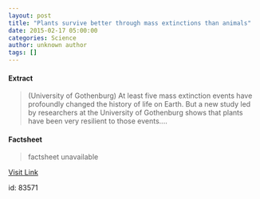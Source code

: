 ```yaml
---
layout: post
title: "Plants survive better through mass extinctions than animals"
date: 2015-02-17 05:00:00
categories: Science
author: unknown author
tags: []
---
```



#### Extract
>(University of Gothenburg) At least five mass extinction events have profoundly changed the history of life on Earth. But a new study led by researchers at the University of Gothenburg shows that plants have been very resilient to those events....

#### Factsheet
>factsheet unavailable

[Visit Link](http://www.eurekalert.org/pub_releases/2015-02/uog-psb021715.php)

id:   83571
